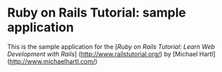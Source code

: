 # Ruby on Rails Tutorial: sample application
This is the sample application for the [*Ruby on Rails Tutorial: Learn Web Development with Rails*]
(http://www.railstutorial.org/)
by [Michael Hartl] (http://www.michaelhartl.com/)
